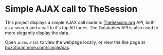 # Simple AJAX call to TheSession #
This project displays a simple AJAX call made to [TheSession.org](thesession.org) API, both as a search and a call to it's top 50 tunes.  The Datatables API is also used to more elegantly display the data.


Open `index.html` to view the webpage locally, or view the live page at [boxoforanmore.com/simpleAjax](boxoforanmore.com/simpleAjax).
